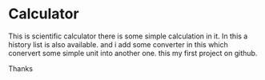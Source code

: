 # Calculator
This is scientific calculator there is some simple calculation in it. 
In this a history list is also available.
and i add some converter in this which conervert some simple unit into another one.
this my first project on github.

Thanks
